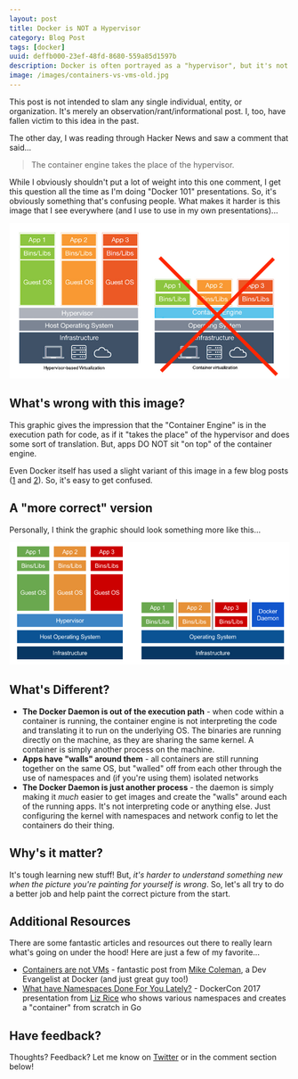 ```yaml
---
layout: post
title: Docker is NOT a Hypervisor
category: Blog Post
tags: [docker]
uuid: deffb000-23ef-48fd-8680-559a85d1597b
description: Docker is often portrayed as a "hypervisor", but it's not. Here's a quick reminder...
image: /images/containers-vs-vms-old.jpg
---
```


<div class="alert alert-info">This post is not intended to slam any single individual, entity, or organization. It's merely an observation/rant/informational post. I, too, have fallen victim to this idea in the past.</div>

The other day, I was reading through Hacker News and saw a comment that said...

> The container engine takes the place of the hypervisor.

While I obviously shouldn't put a lot of weight into this one comment, I get this question all the time as I'm doing "Docker 101" presentations.  So, it's obviously something that's confusing people.  What makes it harder is this image that I see everywhere (and I use to use in my own presentations)...

![The wrong Containers vs VMs image](/images/containers-vs-vms-old.jpg)

## What's wrong with this image?

This graphic gives the impression that the "Container Engine" is in the execution path for code, as if it "takes the place" of the hypervisor and does some sort of translation. But, apps DO NOT sit "on top" of the container engine.

Even Docker itself has used a slight variant of this image in a few blog posts ([1](https://blog.docker.com/2016/04/containers-and-vms-together/) and [2](https://blog.docker.com/2016/06/webinar-containerization-virtualization-admin/)). So, it's easy to get confused.


## A "more correct" version

Personally, I think the graphic should look something more like this...

![The correct Containers vs VMs image](/images/containers-vs-vms-correct.png)

## What's Different?

- **The Docker Daemon is out of the execution path** - when code within a container is running, the container engine is not interpreting the code and translating it to run on the underlying OS. The binaries are running directly on the machine, as they are sharing the same kernel. A container is simply another process on the machine.
- **Apps have "walls" around them** - all containers are still running together on the same OS, but "walled" off from each other through the use of namespaces and (if you're using them) isolated networks
- **The Docker Daemon is just another process** - the daemon is simply making it _much_ easier to get images and create the "walls" around each of the running apps. It's not interpreting code or anything else. Just configuring the kernel with namespaces and network config to let the containers do their thing.


## Why's it matter?

It's tough learning new stuff! But, _it's harder to understand something new when the picture you're painting for yourself is wrong_. So, let's all try to do a better job and help paint the correct picture from the start.

## Additional Resources

There are some fantastic articles and resources out there to really learn what's going on under the hood!  Here are just a few of my favorite...

- [Containers are not VMs](https://blog.docker.com/2016/03/containers-are-not-vms/) - fantastic post from [Mike Coleman](https://twitter.com/mikegcoleman), a Dev Evangelist at Docker (and just great guy too!)
- [What have Namespaces Done For You Lately?](https://www.youtube.com/watch?v=MHv6cWjvQjM) - DockerCon 2017 presentation from [Liz Rice](https://twitter.com/lizrice) who shows various namespaces and creates a "container" from scratch in Go


## Have feedback?

Thoughts?  Feedback?  Let me know on [Twitter](https://twitter.com/mikesir87) or in the comment section below!
